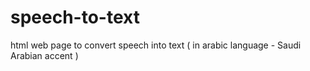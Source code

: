 # speech-to-text
html web page to convert speech into text ( in arabic language - Saudi Arabian accent )
